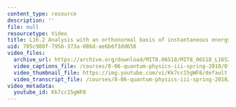 ```yaml
---
content_type: resource
description: ''
file: null
resourcetype: Video
title: L16.2 Analysis with an orthonormal basis of instantaneous energy eigenstates
uid: 705c988f-7956-373a-086d-ae6b6f3dd658
video_files:
  archive_url: https://archive.org/download/MIT8.06S18/MIT8_06S18_L16S2_300k.mp4
  video_captions_file: /courses/8-06-quantum-physics-iii-spring-2018/0f1a590559c958b481affb3d9d18d8c3_Kk7cc15gWF8.vtt
  video_thumbnail_file: https://img.youtube.com/vi/Kk7cc15gWF8/default.jpg
  video_transcript_file: /courses/8-06-quantum-physics-iii-spring-2018/d3f31dc84f209fdf0575e375d12ee253_Kk7cc15gWF8.pdf
video_metadata:
  youtube_id: Kk7cc15gWF8
---
```

